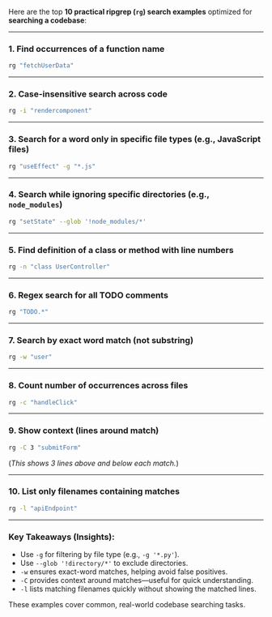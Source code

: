 Here are the top **10 practical ripgrep (`rg`) search examples** optimized for **searching a codebase**:

---

### 1. **Find occurrences of a function name**
```bash
rg "fetchUserData"
```

---

### 2. **Case-insensitive search across code**
```bash
rg -i "rendercomponent"
```

---

### 3. **Search for a word only in specific file types (e.g., JavaScript files)**
```bash
rg "useEffect" -g "*.js"
```

---

### 4. **Search while ignoring specific directories (e.g., `node_modules`)**
```bash
rg "setState" --glob '!node_modules/*'
```

---

### 5. **Find definition of a class or method with line numbers**
```bash
rg -n "class UserController"
```

---

### 6. **Regex search for all TODO comments**
```bash
rg "TODO.*"
```

---

### 7. **Search by exact word match (not substring)**
```bash
rg -w "user"
```

---

### 8. **Count number of occurrences across files**
```bash
rg -c "handleClick"
```

---

### 9. **Show context (lines around match)**
```bash
rg -C 3 "submitForm"
```

(_This shows 3 lines above and below each match._)

---

### 10. **List only filenames containing matches**
```bash
rg -l "apiEndpoint"
```

---

### Key Takeaways (Insights):
- Use `-g` for filtering by file type (e.g., `-g '*.py'`).
- Use `--glob '!directory/*'` to exclude directories.
- `-w` ensures exact-word matches, helping avoid false positives.
- `-C` provides context around matches—useful for quick understanding.
- `-l` lists matching filenames quickly without showing the matched lines.

These examples cover common, real-world codebase searching tasks.